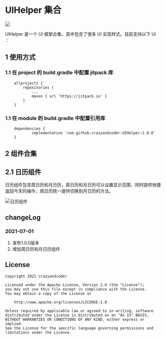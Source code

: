 # UIHelper 集合

[![](https://jitpack.io/v/crazyandcoder/UIHelper.svg)](https://jitpack.io/#crazyandcoder/UIHelper)

UIHelper 是一个 UI 框架合集，其中包含了很多 UI 实现样式。目前支持以下 UI ：

## 1 使用方式
### 1.1 在 project 的 build.gradle 中配置 jitpack 库

```
	allprojects {
		repositories {
			...
			maven { url 'https://jitpack.io' }
		}
	}
```

### 1.1 在 module 的 build.gradle 中配置引用库

```
	dependencies {
	        implementation 'com.github.crazyandcoder:UIHelper:1.0.0'
	}
```
## 2 组件合集
## 2.1 日历组件
日历组件包含周日历和月日历，周日历和月日历可以设置显示范围，同时提供快捷返回今天的操作，周日历统一提供切换到月日历的方法。

![日历组件](https://img-blog.csdnimg.cn/20210701170614930.gif#pic_center)

## changeLog
### 2021-07-01
1. 发布1.0.0版本
2. 增加周日历和月日历组件

## License

```
Copyright 2021 crazyandcoder

Licensed under the Apache License, Version 2.0 (the "License");
you may not use this file except in compliance with the License.
You may obtain a copy of the License at

    http://www.apache.org/licenses/LICENSE-2.0

Unless required by applicable law or agreed to in writing, software
distributed under the License is distributed on an "AS IS" BASIS,
WITHOUT WARRANTIES OR CONDITIONS OF ANY KIND, either express or implied.
See the License for the specific language governing permissions and
limitations under the License.
```


